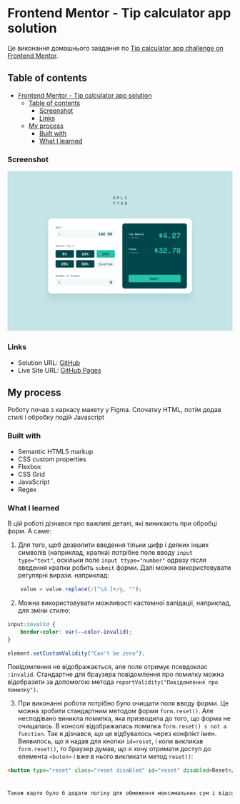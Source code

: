 # Frontend Mentor - Tip calculator app solution


Це виконання домашнього завдання по [Tip calculator app challenge on Frontend Mentor](https://www.frontendmentor.io/challenges/tip-calculator-app-ugJNGbJUX).


## Table of contents

- [Frontend Mentor - Tip calculator app solution](#frontend-mentor---tip-calculator-app-solution)
  - [Table of contents](#table-of-contents)
    - [Screenshot](#screenshot)
    - [Links](#links)
  - [My process](#my-process)
    - [Built with](#built-with)
    - [What I learned](#what-i-learned)


### Screenshot

![](./design/desktop-design-completed.jpg)

### Links

- Solution URL: [GitHub](https://github.com/slavon213/tip-calculator)
- Live Site URL: [GitHub Pages](https://slavon213.github.io/tip-calculator/)

## My process

Роботу почав з каркасу макету у Figma. Спочатку HTML, потім додав стилі і обробку подій Javascript

### Built with

- Semantic HTML5 markup
- CSS custom properties
- Flexbox
- CSS Grid
- JavaScript
- Regex


### What I learned

В цій роботі дізнався про важливі деталі,  які виникають при обробці форм. А саме:

1. Для того, щоб дозволити введення тільки цифр і деяких інших символів (наприклад, крапка) потрібне поле вводу `input type="text"`, оскільки поле `input ttype="number"` одразу після введення крапки робить `submit`  форми. Далі можна використовувати регулярні вирази. наприклад:
```js
    value = value.replace(/[^\d.]+/g, "");
```
2. Можна використовувати можливості кастомної валідації, наприклад, для зміни стилю:

```css
input:invalid {
    border-color: var(--color-invalid);
}
```
```js
element.setCustomValidity("Can't be zero");
```
Повідомлення не відображається, але поле отримує псевдоклас `:invalid`. Стандартне для браузера повідомлення про помилку можна відобразити за допомогою метода `reportValidity("Повідомлення про помилку")`.

3. При виконанні роботи потрібно було очищати поля вводу форми. Це можна зробити стандартним методом форми `form.reset()`. Але несподівано виникла помилка, яка призводила до того, що форма не очищалась. В консолі відображалась помилка `form.reset() s not a function`. Так я дізнався, що це відбувалось через конфлікт імен. Виявилось, що я надав для кнопки `id=reset`, і коли викликав `form.reset()`, то браузер думав, що я хочу отримати доступ до елемента `<buton>` і вже в нього викликати метод `reset()`:
```html
<button type="reset" class="reset disabled" id="reset" disabled>Reset</button>


Також варто було б додати логіку для обмеження максимальних сум і відсотків.
